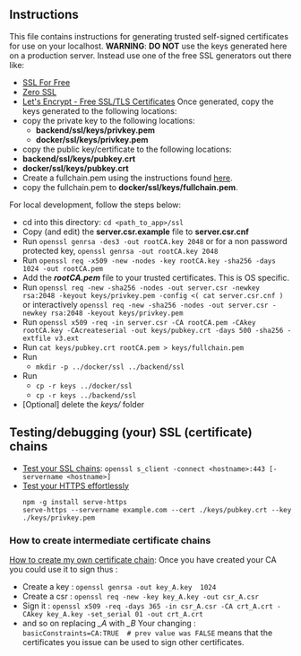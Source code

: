 ## Instructions
This file contains instructions for generating trusted self-signed certificates for use on your localhost.
**WARNING**: **DO NOT** use the keys generated here on a production server.
Instead use one of the free SSL generators out there like:
- [SSL For Free](sslforfree.com)
- [Zero SSL](zerossl.com)
- [Let's Encrypt - Free SSL/TLS Certificates](letsencrypt.org)
Once generated, copy the keys generated to the following locations:
- copy the private key to the following locations:
  - **backend/ssl/keys/privkey.pem**
  - **docker/ssl/keys/privkey.pem**
- copy the public key/certificate to the following locations:
 - **backend/ssl/keys/pubkey.crt**
 - **docker/ssl/keys/pubkey.crt**
- Create a fullchain.pem using the instructions found <a href="creating-a-fullchain-ca-bundle.md">here</a>.
- copy the fullchain.pem to **docker/ssl/keys/fullchain.pem**.

For local development, follow the steps below:
- cd into this directory: `cd <path_to_app>/ssl`
- Copy (and edit) the **server.csr.example** file to **server.csr.cnf**
- Run `openssl genrsa -des3 -out rootCA.key 2048` or
  for a non password protected key, `openssl genrsa -out rootCA.key 2048`
- Run `openssl req -x509 -new -nodes -key rootCA.key -sha256 -days 1024 -out rootCA.pem`
- Add the ***rootCA.pem*** file to your trusted certificates. This is OS specific.
- Run `openssl req -new -sha256 -nodes -out server.csr -newkey rsa:2048 -keyout keys/privkey.pem -config <( cat server.csr.cnf )`
  or interactively `openssl req -new -sha256 -nodes -out server.csr -newkey rsa:2048 -keyout keys/privkey.pem`
- Run `openssl x509 -req -in server.csr -CA rootCA.pem -CAkey rootCA.key -CAcreateserial -out keys/pubkey.crt -days 500 -sha256 -extfile v3.ext`
- Run `cat keys/pubkey.crt rootCA.pem > keys/fullchain.pem`
- Run
  - `mkdir -p ../docker/ssl ../backend/ssl`
- Run
  - `cp -r keys ../docker/ssl`
  - `cp -r keys ../backend/ssl`
- [Optional] delete the *keys/* folder

## Testing/debugging (your) SSL (certificate) chains
- [Test your SSL chains](https://serverfault.com/a/663692/441965):
  `openssl s_client -connect <hostname>:443 [-servername <hostname>]`
- [Test your HTTPS effortlessly ](https://www.npmjs.com/package/ssl-root-cas)
  ```
  npm -g install serve-https
  serve-https --servername example.com --cert ./keys/pubkey.crt --key ./keys/privkey.pem
  ```

### How to create intermediate certificate chains
[How to create my own certificate chain](https://superuser.com/a/418429/867025):
Once you have created your CA you could use it to sign thus :
- Create a key : `openssl genrsa -out key_A.key  1024`
- Create a csr : `openssl req -new -key key_A.key -out csr_A.csr`
- Sign it : `openssl x509 -req -days 365 -in csr_A.csr -CA crt_A.crt -CAkey key_A.key -set_serial 01 -out crt_A.crt`
- and so on replacing *_A* with *_B*
Your changing : `basicConstraints=CA:TRUE  # prev value was FALSE`
means that the certificates you issue can be used to sign other certificates.
